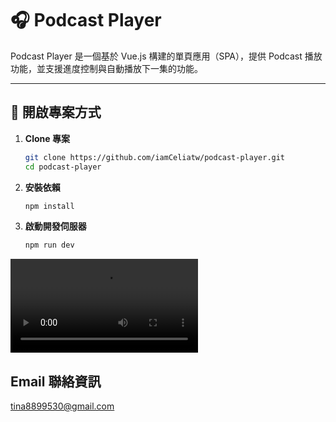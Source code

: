 # 🎧 Podcast Player

Podcast Player 是一個基於 Vue.js 構建的單頁應用（SPA），提供 Podcast 播放功能，並支援進度控制與自動播放下一集的功能。

---

## 🚀 開啟專案方式

1. **Clone 專案**
   ```sh
   git clone https://github.com/iamCeliatw/podcast-player.git
   cd podcast-player
   ```
2. **安裝依賴**

   ```sh
   npm install
   ```

3. **啟動開發伺服器**

   ```sh
   npm run dev
   ```

![Demo](demo.mov)

## Email 聯絡資訊

tina8899530@gmail.com
